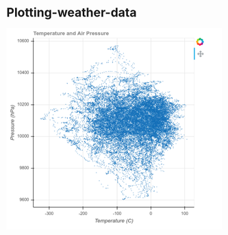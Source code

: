 # Plotting-weather-data
![](https://github.com/Khantanjil/Plotting-weather-data/blob/master/Screenshot%20from%202020-03-23%2013-40-21.png)
